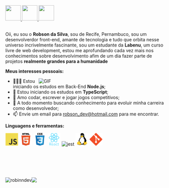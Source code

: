 <a href="https://github.com/robinndev" target="_blank">
  <img src="https://cdn.iconscout.com/icon/free/png-256/github-108-438008.png" width="48px" height="48px">
</a> 
<a href="https://www.instagram.com/by_robinn/" target="_blank">
  <img src="https://cdn.icon-icons.com/icons2/1211/PNG/512/1491579602-yumminkysocialmedia36_83067.png" width="48px" height="48px">
</a> 
<a href="https://www.linkedin.com/in/robson-silva-544830209/" target="_blank">
  <img src="https://i.ibb.co/Kx2GSrT/linkedin.png" width="48px" height="48px">
</a>

<br />
<br />

Oii, eu sou o **Robson da Silva**, sou de Recife, Pernambuco, sou um desenvolverdor front-end, amante de tecnologia e tudo que orbita nesse universo incrivelmente fascinante, sou um estudante da **Labenu**, um curso livre de web development, estou me aprofundando cada vez mais nos conhecimentos sobre desenvolvimento afim de um dia fazer parte de projetos **realmente grandes para a humanidade**

**Meus interesses pessoais:**

  <img align="right" alt="GIF" src="https://i.ibb.co/7RQWwkR/tumblr-f5e3e121053ba8d807cc03a13ebfd1b8-23e814a1-1280.gif" width="400px" />

- 👨🏽‍💻 Estou iniciando os estudos em Back-End **Node.js**;
- 🤔 Estou iniciando os estudos em **TypeScript**; 
- 💛 Amo codar, escrever e jogar jogos competitivos;
- 📝 A todo momento buscando conhecimento para evoluir minha carreira como desenvolvedor;
- 📫 Envie um email para robson_dev@hotmail.com para me encontrar.


**Linguagens e ferramentas:**  

<p align="left">
  <img src="https://raw.githubusercontent.com/devicons/devicon/master/icons/javascript/javascript-original.svg" alt="javascript" width="40" height="40"/>
  <img src="https://raw.githubusercontent.com/devicons/devicon/master/icons/html5/html5-original-wordmark.svg" alt="html5" width="40" height="40"/> 
  <img src="https://raw.githubusercontent.com/devicons/devicon/master/icons/css3/css3-original-wordmark.svg" alt="css3" width="40" height="40"/> 
  <img src="https://raw.githubusercontent.com/devicons/devicon/master/icons/react/react-original-wordmark.svg" alt="react" width="40" height="40"/> 
  <img src="https://www.learnstorybook.com/intro-to-storybook/logo-jest.png" alt="jest" width="40" height="40" />
  <img src="https://raw.githubusercontent.com/devicons/devicon/master/icons/linux/linux-original.svg" alt="linux" width="40" height="40" />
  <img src="https://raw.githubusercontent.com/devicons/devicon/master/icons/git/git-original.svg" alt="git" width="40" height="40"/>
 
  
</p>
<br /><br /><br /> <br />

<div>
<p>
    <img align="left" src="https://github-readme-stats.vercel.app/api?username=robinndev&theme=tokyonight" alt="robinndev" />
</p>


<!-- <br /><br /><br /><br /><br /><br /> -->

<img height="180em" src="https://github-readme-stats.vercel.app/api/top-langs/?username=robinndev&layout=compact&langs_count=7&theme=dracula"/>
  
  <div/>

